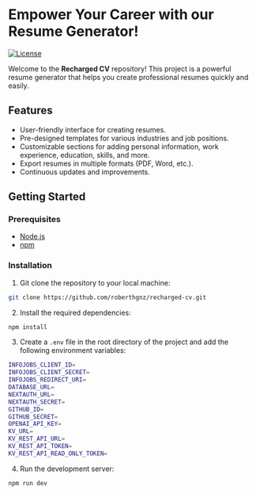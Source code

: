 # Empower Your Career with our Resume Generator!

[![License](https://img.shields.io/badge/license-MIT-blue.svg)](https://opensource.org/licenses/MIT)

Welcome to the **Recharged CV** repository! This project is a powerful resume generator that helps you create professional resumes quickly and easily.

## Features

- User-friendly interface for creating resumes.
- Pre-designed templates for various industries and job positions.
- Customizable sections for adding personal information, work experience, education, skills, and more.
- Export resumes in multiple formats (PDF, Word, etc.).
- Continuous updates and improvements.

## Getting Started

### Prerequisites

- [Node.js](https://nodejs.org/en/)
- [npm](https://www.npmjs.com/)

### Installation

1. Git clone the repository to your local machine:

```bash
git clone https://github.com/roberthgnz/recharged-cv.git
```

2. Install the required dependencies:

```bash
npm install
```

3. Create a `.env` file in the root directory of the project and add the following environment variables:

```bash
INFOJOBS_CLIENT_ID=
INFOJOBS_CLIENT_SECRET=
INFOJOBS_REDIRECT_URI=
DATABASE_URL=
NEXTAUTH_URL=
NEXTAUTH_SECRET=
GITHUB_ID=
GITHUB_SECRET=
OPENAI_API_KEY=
KV_URL=
KV_REST_API_URL=
KV_REST_API_TOKEN=
KV_REST_API_READ_ONLY_TOKEN=
```

4. Run the development server:

```bash
npm run dev
```

